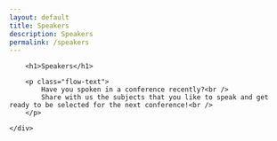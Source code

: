 ```yaml
---
layout: default
title: Speakers 
description: Speakers
permalink: /speakers
---
```


<div class="container">
    <div class="section events">

        <h1>Speakers</h1>

        <p class="flow-text">
            Have you spoken in a conference recently?<br />
            Share with us the subjects that you like to speak and get ready to be selected for the next conference!<br /> 
        </p>

    </div>
</div>

